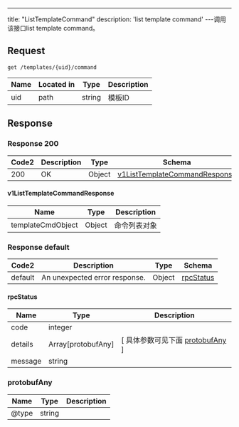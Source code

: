 ---
title: "ListTemplateCommand"
description: 'list template command'
---调用该接口list template command。



## Request


```
get /templates/{uid}/command
```

| Name | Located in | Type | Description | 
| ---- | ---------- | ----------- | ----------- | 
| uid | path | string | 模板ID |  

## Response

### Response  200 
| Code2 | Description | Type | Schema |
| ---- | ----------- | ------ | ------ |
| 200 | OK | Object | [v1ListTemplateCommandResponse](#v1ListTemplateCommandResponse) |

#### v1ListTemplateCommandResponse

| Name | Type | Description | 
| ---- | ---- | ----------- |    
| templateCmdObject | Object | 命令列表对象   |   



### Response  default 
| Code2 | Description | Type | Schema |
| ---- | ----------- | ------ | ------ |
| default | An unexpected error response. | Object | [rpcStatus](#rpcStatus) |

#### rpcStatus

| Name | Type | Description | 
| ---- | ---- | ----------- |     
| code | integer |  |          
| details | Array[protobufAny] |  [ 具体参数可见下面 [protobufAny](#protobufAny) ] |       
| message | string |  |   

### protobufAny
| Name | Type | Description | 
| ---- | ---- | ----------- |     
| @type | string |  |   



